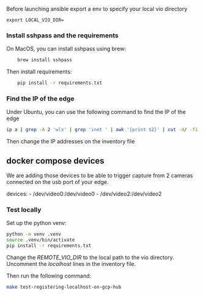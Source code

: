 Before launching ansible export a env to specify your local vio directory
```
export LOCAL_VIO_DIR=
```


### Install sshpass and the requirements

On MacOS, you can install sshpass using brew:
```bash
    brew install sshpass
```

Then install requirements:
```bash
    pip install -r requirements.txt
```

### Find the IP of the edge

Under Ubuntu, you can use the following command to find the IP of the edge
```bash
ip a | grep -A 2 'wlx' | grep 'inet ' | awk '{print $2}' | cut -d/ -f1
```

Then change the IP addresses on the inventory file

## docker compose devices

We are adding those devices to be able to trigger capture from 2 cameras connected on the usb port of your edge.

devices:
    - /dev/video0:/dev/video0
    - /dev/video2:/dev/video2

### Test locally

Set up the python venv:
```bash
python -m venv .venv
source .venv/bin/activate
pip install -r requirements.txt
```

Change the *REMOTE_VIO_DIR* to the local path to the vio directory.
Uncomment the *localhost* lines in the inventory file.

Then run the following command:
```bash
make test-registering-localhost-on-gcp-hub
```
